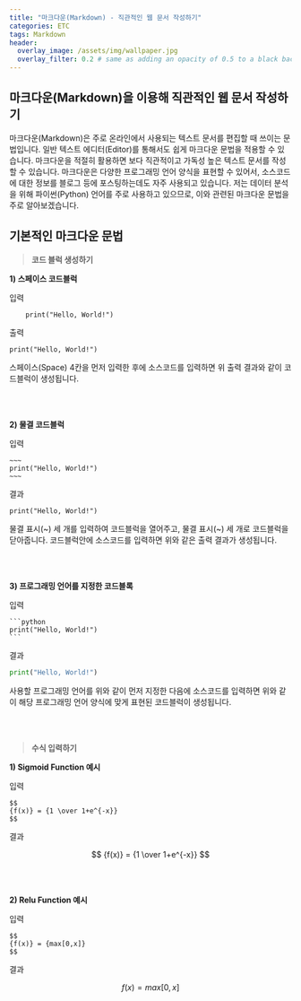 ```yaml
---
title: "마크다운(Markdown) - 직관적인 웹 문서 작성하기"
categories: ETC
tags: Markdown
header:
  overlay_image: /assets/img/wallpaper.jpg
  overlay_filter: 0.2 # same as adding an opacity of 0.5 to a black background
---
```

## 마크다운(Markdown)을 이용해 직관적인 웹 문서 작성하기

마크다운(Markdown)은 주로 온라인에서 사용되는 텍스트 문서를 편집할 때 쓰이는 문법입니다. 일반 텍스트 에디터(Editor)를 통해서도 쉽게 마크다운 문법을 적용할 수 있습니다. 마크다운을 적절히 활용하면 보다 직관적이고 가독성 높은 텍스트 문서를 작성할 수 있습니다. 마크다운은 다양한 프로그래밍 언어 양식을 표현할 수 있어서, 소스코드에 대한 정보를 블로그 등에 포스팅하는데도 자주 사용되고 있습니다. 저는 데이터 분석을 위해 파이썬(Python) 언어를 주로 사용하고 있으므로, 이와 관련된 마크다운 문법을 주로 알아보겠습니다.

## 기본적인 마크다운 문법

> **코드 블럭 생성하기**

**1) 스페이스 코드블럭**

입력

~~~
    print("Hello, World!")
~~~

출력

    print("Hello, World!")

스페이스(Space) 4칸을 먼저 입력한 후에 소스코드를 입력하면 위 출력 결과와 같이 코드블럭이 생성됩니다.



<br><br>

**2) 물결 코드블럭**

입력

    ~~~
    print("Hello, World!")
    ~~~

결과

~~~
print("Hello, World!")
~~~

물결 표시(~) 세 개를 입력하여 코드블럭을 열어주고, 물결 표시(~) 세 개로 코드블럭을 닫아줍니다. 코드블럭안에 소스코드를 입력하면 위와 같은 출력 결과가 생성됩니다.

<br><br>

**3) 프로그래밍 언어를 지정한 코드블록**

입력

~~~
```python
print("Hello, World!")
```
~~~

결과

```python
print("Hello, World!")
```

사용할 프로그래밍 언어를 위와 같이 먼저 지정한 다음에 소스코드를 입력하면 위와 같이 해당 프로그래밍 언어 양식에 맞게 표현된 코드블럭이 생성됩니다.

<br><br>


> **수식 입력하기**

**1) Sigmoid Function 예시**

입력

~~~
$$
{f(x)} = {1 \over 1+e^{-x}}
$$
~~~

결과

$$
{f(x)} = {1 \over 1+e^{-x}}
$$

<br><br>

**2) Relu Function 예시**

입력

~~~
$$
{f(x)} = {max[0,x]}
$$
~~~

결과

$$
{f(x)} = {max[0,x]}
$$
